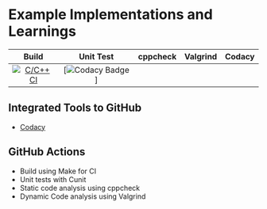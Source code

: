 # Example Implementations and Learnings
|Build|Unit Test|cppcheck|Valgrind|Codacy|
|:--:|:--:|:--:|:--:|:--:|
|[![C/C++ CI](https://github.com/99003779/C_Program/actions/workflows/c-cpp.yml/badge.svg)](https://github.com/99003779/C_Program/actions/workflows/c-cpp.yml)|[![Codacy Badge](https://app.codacy.com/project/badge/Grade/76f6ebaf6f9140f7bbe6dc218b14a6c3)]||||[![Codacy Badge](https://app.codacy.com/project/badge/Grade/76f6ebaf6f9140f7bbe6dc218b14a6c3)](https://www.codacy.com?utm_source=github.com&amp;utm_medium=referral&amp;utm_content=99003779/C_Program&amp;utm_campaign=Badge_Grade)|
## Integrated Tools to GitHub
*  [Codacy](https://www.codacy.com/)

## GitHub Actions
* Build using Make for CI
* Unit tests with Cunit
* Static code analysis using cppcheck
* Dynamic Code analysis using Valgrind


